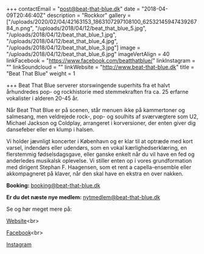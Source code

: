 +++
contactEmail = "post@beat-that-blue.dk"
date = "2018-04-09T20:46:40Z"
description = "Rockkor"
gallery = ["/uploads/2020/02/04/42163153_1863107297108100_6253214594743926784_n.png", "/uploads/2018/04/12/beat_that_blue_5.jpg", "/uploads/2018/04/12/beat_that_blue_1.jpg", "/uploads/2018/04/12/beat_that_blue_4.jpg", "/uploads/2018/04/12/beat_that_blue_3.jpg"]
image = "/uploads/2018/04/12/beat_that_blue_6.jpg"
imageVertAlign = 40
linkFacebook = "https://www.facebook.com/beatthatblue/"
linkInstagram = ""
linkSoundcloud = ""
linkWebsite = "http://www.beat-that-blue.dk"
title = "Beat That Blue"
weight = 1

+++
Beat That Blue serverer storswingende superhits fra et halvt århundredes pop- og rockhistorie med stemmekraften fra ca. 25 erfarne vokalister i alderen 20-45 år.

Når Beat That Blue er på scenen, står menuen ikke på kammertoner og salmesang, men veldrejede rock-, pop- og soulhits af sværvægtere som U2, Michael Jackson og Coldplay, arrangeret i korversioner, der enten giver dig dansefeber eller en klump i halsen.

Vi holder jævnligt koncerter i København og er klar til at optræde med kort varsel, indendørs eller udendørs, som en vokal kærlighedserklæring, en flerstemmig fødselsdagsgave, eller ganske enkelt når du vil have en fed og anderledes musikalsk oplevelse. Vi stiller enten op i vores grundformation med dirigent Stephan F. Haagensen, som et rent a capella-ensemble eller akkompagneret på klaver, når den skal have en ekstra en over nakken.

<strong>Booking: </strong> booking@beat-that-blue.dk<br>

<strong>Er du det næste nye medlem: </strong> nytmedlem@beat-that-blue.dk

Se og hør meget mere på:

[Website](http://www.beat-that-blue.dk/kontakt/ "http://www.beat-that-blue.dk/kontakt/")<br>

[Facebook](https://www.facebook.com/beatthatblue/ "https://www.facebook.com/beatthatblue/")<br>

[Instagram]()